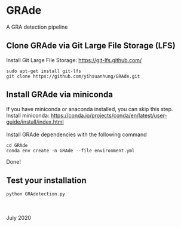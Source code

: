 # GRAde
A GRA detection pipeline

## Clone GRAde via Git Large File Storage (LFS) 
Install Git Large File Storage: https://git-lfs.github.com/
```
sudo apt-get install git-lfs 
git clone https://github.com/yihsuanhung/GRAde.git
```

## Install GRAde via miniconda
If you have miniconda or anaconda installed, you can skip this step.
<br>
Install miniconda: https://conda.io/projects/conda/en/latest/user-guide/install/index.html 
<br>
<br>
Install GRAde dependencies with the following command
```
cd GRAde
conda env create -n GRAde --file environment.yml
```
Done!
<br>
## Test your installation
```
python GRAdetection.py 
```
<br><br>
July 2020

